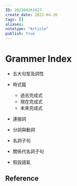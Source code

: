 ```yaml
---
ID: 202204261027
create_date: 2022-04-26
tags: []	
aliases:
notetype: "Article"
publish: True
---
```


# Grammer Index

- 五大句型及詞性

- 時式篇
	- 過去完成式
	- 現在完成式
	- 未來完成式
- 連接詞
- 分詞與動詞
- 名詞子句
- 關係代名詞子句
- 假設語氣

## Reference